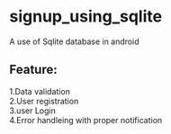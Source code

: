 # signup_using_sqlite

A use of Sqlite database in android  

##  Feature:  
1.Data validation  
2.User registration  
3.user Login  
4.Error handleing with proper notification   


